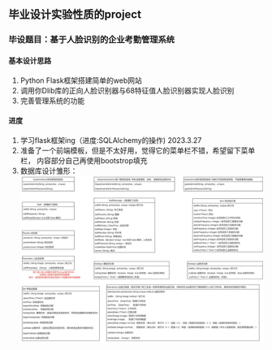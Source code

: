 ## 毕业设计实验性质的project
### 毕设题目：基于人脸识别的企业考勤管理系统
#### 基本设计思路
1. Python Flask框架搭建简单的web网站
2. 调用你Dlib库的正向人脸识别器与68特征值人脸识别器实现人脸识别
3. 完善管理系统的功能

#### 进度
1. 学习flask框架ing（进度:SQLAlchemy的操作)  2023.3.27
2. 准备了一个前端模板，但是不太好用，觉得它的菜单栏不错，希望留下菜单栏， 内容部分自己再使用bootstrop填充
3. 数据库设计雏形：
![数据库草图](UML.jpg)